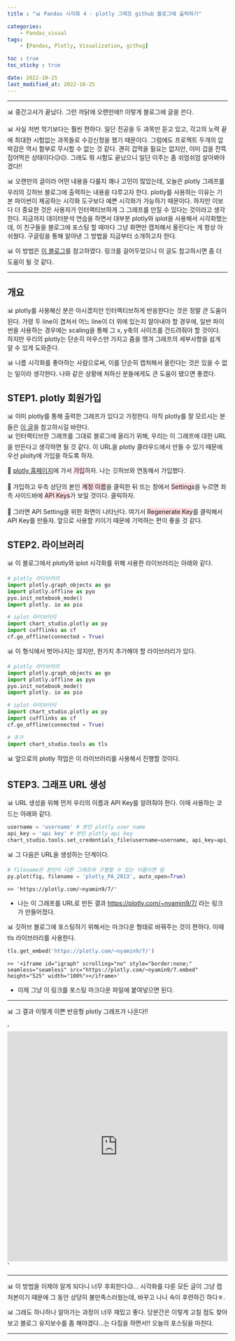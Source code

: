 ```yaml
---
title : "📊 Pandas 시각화 4 - plotly 그래프 github 블로그에 출력하기"

categories:
    - Pandas_visual
tags:
    - [Pandas, Plotly, Visualization, githug]

toc : true
toc_sticky : true

date: 2022-10-25
last_modified_at: 2022-10-25
---  
```


***  

📊 중간고사가 끝났다. 그런 까닭에 오랜만에!! 이렇게 블로그에 글을 쓴다.  

📊 사실 저번 학기보다는 훨씬 편하다. 일단 전공을 두 과목만 듣고 있고, 각고의 노력 끝에 최대한 시험없는 과목들로 수강신청을 했기 때문이다. 그럼에도 프로젝트 두개의 압박감은 역시 함부로 무시할 수 없는 것 같다. 괜히 겁먹을 필요는 없지만, 이미 겁을 잔뜩 집어먹은 상태이다😥😥. 그래도 뭐 시험도 끝났으니 일단 이주는 좀 쉬엄쉬엄 살아봐야겠다!!<br>  

📊 오랜만의 글이라 어떤 내용을 다룰지 꽤나 고민이 많았는데, 오늘은 plotly 그래프를 우리의 깃허브 블로그에 출력하는 내용을 다루고자 한다. plotly를 사용하는 이유는 기본 파이썬이 제공하는 시각화 도구보다 예쁜 시각화가 가능하기 때문이다. 하지만 이보다 더 중요한 것은 사용자가 인터랙티브하게 그 그래프를 만질 수 있다는 것이라고 생각한다. 지금까지 데이터분석 연습을 하면서 대부분 plotly와 iplot을 사용해서 시각화했는데, 이 친구들을 블로그에 포스팅 할 때마다 그냥 화면만 캡처해서 올린다는 게 항상 아쉬웠다. 구글링을 통해 알아낸 그 방법을 지금부터 소개하고자 한다.<br>  

📊 이 방법은 [이 블로그](https://dschloe.github.io/python/python_edu/03_datavisualisation/ch_plotly_html/)를 참고하였다. 링크를 걸어두었으니 이 글도 참고하시면 좀 더 도움이 될 것 같다.<br>  

***  

## 개요  

📊 plotly를 사용해신 분은 아시겠지만 인터랙티브하게 반응한다는 것은 정말 큰 도움이 된다. 가령 두 line이 겹쳐서 어느 line이 더 위에 있는지 알아내야 할 경우에, 일반 파이썬을 사용하는 경우에는 scaling을 통해 그 x, y축의 사이즈를 건드려줘야 할 것이다. 하지만 우리의 plotly는 단순히 마우스만 가지고 줌을 땡겨 그래프의 세부사항을 쉽게 알 수 있게 도와준다.  

📊 나름 시각화를 좋아하는 사람으로써, 이를 단순히 캡처해서 올린다는 것은 있을 수 없는 일이라 생각한다. 나와 같은 상황에 처하신 분들에게도 큰 도움이 됐으면 좋겠다.<br>  

## STEP1. plotly 회원가입  

📊 이미 plotly를 통해 출력한 그래프가 있다고 가정한다. 아직 plotly를 잘 모르시는 분들은 [이 글](https://nyamin9.github.io/pandas_visual/plotly/)을 참고하시길 바란다.  
📊 인터랙티브한 그래프를 그대로 블로그에 올리기 위해, 우리는 이 그래프에 대한 URL을 만든다고 생각하면 될 것 같다. 이 URL을 plotly 클라우드에서 만들 수 있기 때문에 우선 plolty에 가입을 하도록 하자.<br>  

🚩 [plotly 홈페이지](https://chart-studio.plotly.com/Auth/login/#/)에 가서 <span style="background-color:#ffdce0">가입</span>하자. 나는 깃허브와 연동해서 가입했다.<br>  
🚩 가입하고 우측 상단의 본인 <span style="background-color:#ffdce0">계정 이름</span>을 클릭한 뒤 뜨는 창에서 <span style="background-color:#ffdce0">Settings</span>을 누르면 좌측 사이드바에 <span style="background-color:#ffdce0">API Keys</span>가 보일 것이다. 클릭하자.<br>  
🚩 그러면 API Setting을 위한 화면이 나타난다. 여기서 <span style="background-color:#ffdce0">Regenerate Key</span>를 클릭해서 API Key를 만들자. 앞으로 사용할 키이기 때문에 기억하는 편이 좋을 것 같다.<br>  

## STEP2. 라이브러리  


📊 이 블로그에서 plotly와 iplot 시각화를 위해 사용한 라이브러리는 아래와 같다.  

```py
# plotly 라이브러리
import plotly.graph_objects as go
import plotly.offline as pyo
pyo.init_notebook_mode()
import plotly. io as pio

# iplot 라이브러리
import chart_studio.plotly as py
import cufflinks as cf
cf.go_offline(connected = True)
```  

📊 이 형식에서 벗어나지는 않지만, 한가지 추가해야 할 라이브러리가 있다.  

```py
# plotly 라이브러리
import plotly.graph_objects as go
import plotly.offline as pyo
pyo.init_notebook_mode()
import plotly. io as pio

# iplot 라이브러리
import chart_studio.plotly as py
import cufflinks as cf
cf.go_offline(connected = True)

# 추가
import chart_studio.tools as tls
```  

📊 앞으로의 plotly 작업은 이 라이브러리를 사용해서 진행할 것이다.<br>  

## STEP3. 그래프 URL 생성  

📊 URL 생성을 위해 먼저 우리의 이름과 API Key를 알려줘야 한다. 이때 사용하는 코드는 아래와 같다.  
```py
username = 'username' # 본인 plotly user name
api_key = 'api key' # 본인 plotly api key
chart_studio.tools.set_credentials_file(username=username, api_key=api_key)
```  

📊 그 다음은 URL을 생성하는 단계이다.  
```py
# filename은 본인이 다른 그래프와 구별할 수 있는 이름이면 됨
py.plot(fig, filename = 'plotly_PA_2013', auto_open=True)
```  
```
>> 'https://plotly.com/~nyamin9/7/'
```
- 나는 이 그래프를 URL로 만든 결과 https://plotly.com/~nyamin9/7/ 라는 링크가 만들어졌다.  
  
📊 깃허브 블로그에 포스팅하기 위해서는 마크다운 형태로 바꿔주는 것이 편하다. 이때 tls 라이브러리를 사용한다.  
```py
tls.get_embed('https://plotly.com/~nyamin9/7/')
```
```
>> '<iframe id="igraph" scrolling="no" style="border:none;" seamless="seamless" src="https://plotly.com/~nyamin9/7.embed" height="525" width="100%"></iframe>'
```  

- 이제 그냥 이 링크를 포스팅 마크다운 파일에 붙여넣으면 된다.<br>  
  
***  

📊 그 결과 이렇게 이쁜 반응형 plotly 그래프가 나온다!!  

'<iframe id="igraph" scrolling="no" style="border:none;" seamless="seamless" src="https://plotly.com/~nyamin9/7.embed" height="525" width="100%"></iframe>'  

***  

📊 이 방법을 이제야 알게 되다니 너무 후회한다😥... 시각화를 다룬 모든 글이 그냥 캡처본이기 때문에 그 동안 상당히 불만족스러웠는데, 바꾸고 나니 속이 후련하긴 하다ㅎ.  

📊 그래도 하나하나 알아가는 과정이 너무 재밌고 좋다. 당분간은 이렇게 고칠 점도 찾아보고 블로그 유지보수를 좀 해야겠다...는 다짐을 하면서!! 오늘의 포스팅을 마친다. 

***

